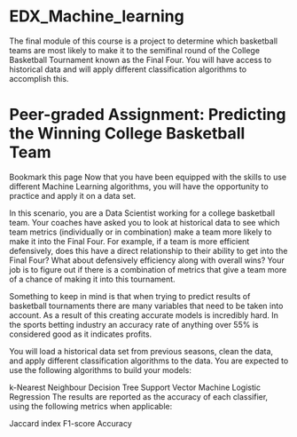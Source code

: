 # EDX_Machine_learning
The final module of this course is a project to determine which basketball teams are most likely to make it to the semifinal round of the College Basketball Tournament known as the Final Four.
You will have access to historical data and will apply different classification algorithms to accomplish this.

# Peer-graded Assignment: Predicting the Winning College Basketball Team
 Bookmark this page
Now that you have been equipped with the skills to use different Machine Learning algorithms, you will have the opportunity to practice and apply it on a data set.  

In this scenario, you are a Data Scientist working for a college basketball team. Your coaches have asked you to look at historical data to see which team metrics (individually or in combination) make a team more likely to make it into the Final Four. For example, if a team is more efficient defensively, does this have a direct relationship to their ability to get into the Final Four? What about defensively efficiency along with overall wins? Your job is to figure out if there is a combination of metrics that give a team more of a chance of making it into this tournament.

Something to keep in mind is that when trying to predict results of basketball tournaments there are many variables that need to be taken into account. As a result of this creating accurate models is incredibly hard. In the sports betting industry an accuracy rate of anything over 55% is considered good as it indicates profits.

You will load a historical data set from previous seasons, clean the data, and apply different classification algorithms to the data. You are expected to use the following algorithms to build your models:

k-Nearest Neighbour
Decision Tree
Support Vector Machine
Logistic Regression
The results are reported as the accuracy of each classifier, using the following metrics when applicable: 

Jaccard index
F1-score
Accuracy 
